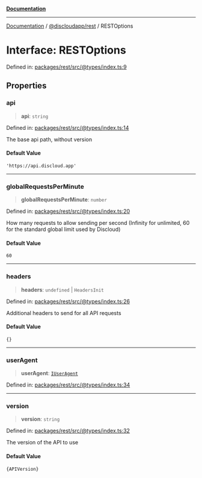[**Documentation**](../../../README.md)

***

[Documentation](../../../packages.md) / [@discloudapp/rest](../README.md) / RESTOptions

# Interface: RESTOptions

Defined in: [packages/rest/src/@types/index.ts:9](https://github.com/discloud/discloud.app/blob/5b4e3fe9c701f0b4f5ffa4246f463403d1e47fa1/packages/rest/src/@types/index.ts#L9)

## Properties

### api

> **api**: `string`

Defined in: [packages/rest/src/@types/index.ts:14](https://github.com/discloud/discloud.app/blob/5b4e3fe9c701f0b4f5ffa4246f463403d1e47fa1/packages/rest/src/@types/index.ts#L14)

The base api path, without version

#### Default Value

`'https://api.discloud.app'`

***

### globalRequestsPerMinute

> **globalRequestsPerMinute**: `number`

Defined in: [packages/rest/src/@types/index.ts:20](https://github.com/discloud/discloud.app/blob/5b4e3fe9c701f0b4f5ffa4246f463403d1e47fa1/packages/rest/src/@types/index.ts#L20)

How many requests to allow sending per second (Infinity for unlimited, 60 for the standard global limit used by Discloud)

#### Default Value

`60`

***

### headers

> **headers**: `undefined` \| `HeadersInit`

Defined in: [packages/rest/src/@types/index.ts:26](https://github.com/discloud/discloud.app/blob/5b4e3fe9c701f0b4f5ffa4246f463403d1e47fa1/packages/rest/src/@types/index.ts#L26)

Additional headers to send for all API requests

#### Default Value

`{}`

***

### userAgent

> **userAgent**: [`IUserAgent`](IUserAgent.md)

Defined in: [packages/rest/src/@types/index.ts:34](https://github.com/discloud/discloud.app/blob/5b4e3fe9c701f0b4f5ffa4246f463403d1e47fa1/packages/rest/src/@types/index.ts#L34)

***

### version

> **version**: `string`

Defined in: [packages/rest/src/@types/index.ts:32](https://github.com/discloud/discloud.app/blob/5b4e3fe9c701f0b4f5ffa4246f463403d1e47fa1/packages/rest/src/@types/index.ts#L32)

The version of the API to use

#### Default Value

`{APIVersion}`
